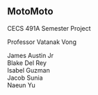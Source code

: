 ## MotoMoto
CECS 491A Semester Project

Professor Vatanak Vong 

James Austin Jr\
Blake Del Rey\
Isabel Guzman\
Jacob Sunia\
Naeun Yu
